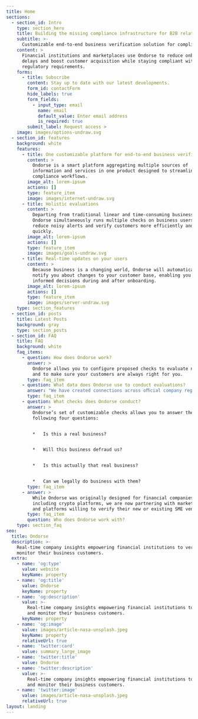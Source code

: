 ```yaml
---
title: Home
sections:
  - section_id: Intro
    type: section_hero
    title: Building the missing compliance infrastructure for B2B relationships
    subtitle: >-
      Customizable end-to-end business verification solution for compliance automation
    content: >
      Financial institutions and marketplaces use Ondorse to reduce onboarding
      delays and boost customer acquisition while staying compliant with their
      regulatory requirements.
    forms:
      - title: Subscribe
        content: Stay up to date with our latest developments.
        form_id: contactForm
        hide_labels: true
        form_fields:
          - input_type: email
            name: email
            default_value: Enter email address
            is_required: true
        submit_label: Request access >
    image: images/options-undraw.svg
  - section_id: features
    background: white
    features:
      - title: One customizable platform for end-to-end business verification
        content: >
          Ondorse is a smart platform aggregating multiple sources of
          information and services in one product designed to streamline your
          compliance workflows.
        image_alt: lorem-ipsum
        actions: []
        type: feature_item
        image: images/internet-undraw.svg
      - title: Holistic evaluations
        content: >
          Departing from traditional linear and time-consuming business reviews,
          Ondorse simultaneously runs multiple checks on business users to
          reduce noisy alerts and verify customers more efficiently and more
          quickly.
        image_alt: lorem-ipsum
        actions: []
        type: feature_item
        image: images/goals-undraw.svg
      - title: Real-time updates on your users
        content: >
          Because business is a changing world, Ondorse will automatically
          notify you about changes to your customer base, enabling you to make
          informed decisions during and after onboarding.
        image_alt: lorem-ipsum
        actions: []
        type: feature_item
        image: images/server-undraw.svg
    type: section_features
  - section_id: posts
    title: Latest Posts
    background: gray
    type: section_posts
  - section_id: FAQ
    title: FAQ
    background: white
    faq_items:
      - question: How does Ondorse work?
        answer: >
          Ondorse allows you to configure proposed checks to evaluate new users
          and to make sure your customers are always right for you.
        type: faq_item
      - question: What data does Ondorse use to conduct evaluations?
        answer: "We have created connections across oﬃcial company registers in Europe and the U.K. to guarantee data integrity.\_ To the extent that private data providers have proprietary and exclusive databases, we also include such information in our model.\n"
        type: faq_item
      - question: What checks does Ondorse conduct?
        answer: >
          Ondorse’s set of customizable checks allows you to answer the
          following four questions:


          *   Is this a real business?


          *   Will this business defraud us?


          *   Is this actually that real business?


          *   Can we legally do business with them?
        type: faq_item
      - answer: >
          While Ondorse was originally designed for financial companies,
          including crypto platforms, we are now partnering with marketplaces
          and platforms willing to verify their new or existing SME vendors.
        type: faq_item
        question: Who does Ondorse work with?
    type: section_faq
seo:
  title: Ondorse
  description: >-
    Real-time company insights empowering financial institutions to verify and
    monitor their business customers.
  extra:
    - name: 'og:type'
      value: website
      keyName: property
    - name: 'og:title'
      value: Ondorse
      keyName: property
    - name: 'og:description'
      value: >-
        Real-time company insights empowering financial institutions to verify
        and monitor their business customers.
      keyName: property
    - name: 'og:image'
      value: images/article-nasa-unsplash.jpeg
      keyName: property
      relativeUrl: true
    - name: 'twitter:card'
      value: summary_large_image
    - name: 'twitter:title'
      value: Ondorse
    - name: 'twitter:description'
      value: >-
        Real-time company insights empowering financial institutions to verify
        and monitor their business customers.
    - name: 'twitter:image'
      value: images/article-nasa-unsplash.jpeg
      relativeUrl: true
layout: landing
---
```

